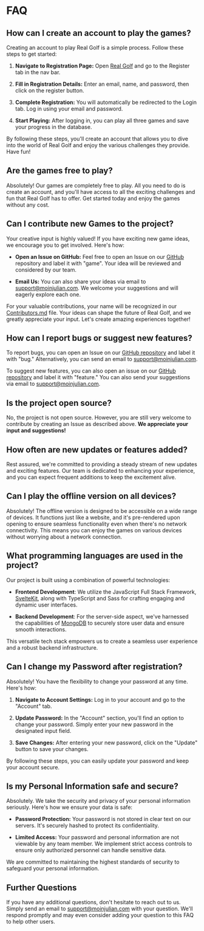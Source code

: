 # FAQ

## How can I create an account to play the games?

Creating an account to play Real Golf is a simple process. Follow these steps to get started:

1. **Navigate to Registration Page:**
   Open [Real Golf](https://realgolf.games) and go to the Register tab in the nav bar.

2. **Fill in Registration Details:**
   Enter an email, name, and password, then click on the register button.

3. **Complete Registration:**
   You will automatically be redirected to the Login tab. Log in using your email and password.

4. **Start Playing:**
   After logging in, you can play all three games and save your progress in the database.

By following these steps, you'll create an account that allows you to dive into the world of Real Golf and enjoy the various challenges they provide. Have fun!

## Are the games free to play?

Absolutely! Our games are completely free to play. All you need to do is create an account, and you'll have access to all the exciting challenges and fun that Real Golf has to offer. Get started today and enjoy the games without any cost.

## Can I contribute new Games to the project?

Your creative input is highly valued! If you have exciting new game ideas, we encourage you to get involved. Here's how:

- **Open an Issue on GitHub:** Feel free to open an Issue on our [GitHub](https://github.com/MoinJulian/Golf/issues) repository and label it with "game". Your idea will be reviewed and considered by our team.

- **Email Us:** You can also share your ideas via email to [support@moinjulian.com](mailto:support@moinjulian.com). We welcome your suggestions and will eagerly explore each one.

For your valuable contributions, your name will be recognized in our [Contributors.md](/Contributors.md) file. Your ideas can shape the future of Real Golf, and we greatly appreciate your input. Let's create amazing experiences together!

## How can I report bugs or suggest new features?

To report bugs, you can open an Issue on our [GitHub repository](https://github.com/MoinJulian/Golf/issues) and label it with "bug." Alternatively, you can send an email to [support@moinjulian.com](mailto:support@moinjulian.com).

To suggest new features, you can also open an issue on our [GitHub repository](https://github.com/MoinJulian/Golf/issues) and label it with "feature." You can also send your suggestions via email to [support@moinjulian.com](mailto:support@moinjulian.com).

## Is the project open source?

No, the project is not open source. However, you are still very welcome to contribute by creating an Issue as described above. **We appreciate your input and suggestions!**

## How often are new updates or features added?

Rest assured, we're committed to providing a steady stream of new updates and exciting features. Our team is dedicated to enhancing your experience, and you can expect frequent additions to keep the excitement alive.

## Can I play the offline version on all devices?

Absolutely! The offline version is designed to be accessible on a wide range of devices. It functions just like a website, and it's pre-rendered upon opening to ensure seamless functionality even when there's no network connectivity. This means you can enjoy the games on various devices without worrying about a network connection.

## What programming languages are used in the project?

Our project is built using a combination of powerful technologies:

- **Frontend Development**: We utilize the JavaScript Full Stack Framework, [SvelteKit](https://kit.svelte.dev), along with TypeScript and Sass for crafting engaging and dynamic user interfaces.

- **Backend Development**: For the server-side aspect, we've harnessed the capabilities of [MongoDB](https://www.mongodb.com) to securely store user data and ensure smooth interactions.

This versatile tech stack empowers us to create a seamless user experience and a robust backend infrastructure.

## Can I change my Password after registration?

Absolutely! You have the flexibility to change your password at any time. Here's how:

1. **Navigate to Account Settings:** Log in to your account and go to the "Account" tab.

2. **Update Password:** In the "Account" section, you'll find an option to change your password. Simply enter your new password in the designated input field.

3. **Save Changes:** After entering your new password, click on the "Update" button to save your changes.

By following these steps, you can easily update your password and keep your account secure.

## Is my Personal Information safe and secure?

Absolutely. We take the security and privacy of your personal information seriously. Here's how we ensure your data is safe:

- **Password Protection:** Your password is not stored in clear text on our servers. It's securely hashed to protect its confidentiality.

- **Limited Access:** Your password and personal information are not viewable by any team member. We implement strict access controls to ensure only authorized personnel can handle sensitive data.

We are committed to maintaining the highest standards of security to safeguard your personal information.

## Further Questions

If you have any additional questions, don't hesitate to reach out to us. Simply send an email to [support@moinjulian.com](mailto:support@moinjulian.com) with your question. We'll respond promptly and may even consider adding your question to this FAQ to help other users.
